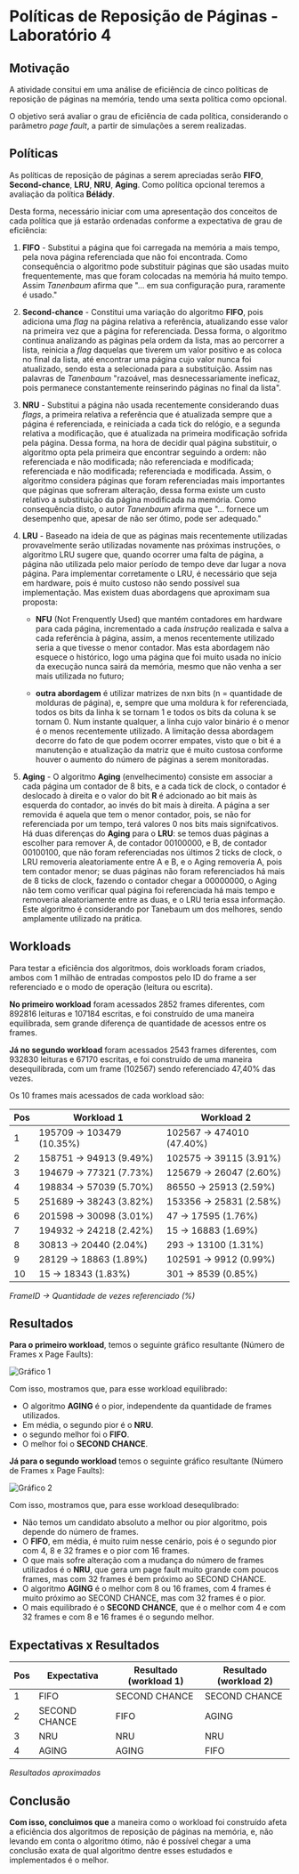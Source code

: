 # Políticas de Reposição de Páginas - Laboratório 4

## Motivação

A atividade consitui em uma análise de eficiência de cinco políticas de reposição de páginas na memória, tendo uma sexta política como opcional. 

O objetivo será avaliar o grau de eficiência de cada política, considerando o parâmetro *page fault*, a partir de simulações a serem realizadas.

## Políticas

As políticas de reposição de páginas a serem apreciadas serão **FIFO**, **Second-chance**, **LRU**, **NRU**, **Aging**. Como política opcional teremos a avaliação da política **Bélády**. 

Desta forma, necessário iniciar com uma apresentação dos conceitos de cada política que já estarão ordenadas conforme a expectativa de grau de eficiência:

1. **FIFO** - Substitui a página que foi carregada na memória a mais tempo, pela nova página referenciada que não foi encontrada. Como consequência o algoritmo pode substituir páginas que são usadas muito frequentemente, mas que foram colocadas na memória há muito tempo. Assim *Tanenbaum* afirma que "... em sua configuração pura, raramente é usado."

2. **Second-chance** - Constitui uma variação do algoritmo **FIFO**, pois adiciona uma *flag* na página relativa a referência, atualizando esse valor na primeira vez que a página for referenciada. Dessa forma, o algoritmo continua analizando as páginas pela ordem da lista, mas ao percorrer a lista, reinicia a *flag* daquelas que tiverem um valor positivo e as coloca no final da lista, até encontrar uma página cujo valor nunca foi atualizado, sendo esta a selecionada para a substituição. Assim nas palavras de *Tanenbaum* "razoável, mas desnecessariamente ineficaz, pois permanece constantemente reinserindo páginas no final da lista".

3. **NRU** - Substitui a página não usada recentemente considerando duas *flags*, a primeira relativa a referência que é atualizada sempre que a página é referenciada, e reiniciada a cada tick do relógio, e a segunda relativa a modificação, que é atualizada na primeira modificação sofrida pela página. Dessa forma, na hora de decidir qual página substituir, o algoritmo opta pela primeira que encontrar seguindo a ordem: não referenciada e não modificada; não referenciada e modificada; referenciada e não modificada; referenciada e modificada. Assim, o algoritmo considera páginas que foram referenciadas mais importantes que páginas que sofreram alteração, dessa forma existe um custo relativo a substituição da página modificada na memória. Como consequência disto, o autor *Tanenbaum* afirma que "... fornece um desempenho que, apesar de não ser ótimo, pode ser adequado."

4. **LRU** - Baseado na ideia de que as páginas mais recentemente utilizadas provavelmente serão utilizadas novamente nas próximas instruções, o algoritmo LRU sugere que, quando ocorrer uma falta de página, a página não utilizada pelo maior período de tempo deve dar lugar a nova página. Para implementar corretamente o LRU, é necessário que seja em hardware, pois é muito custoso não sendo possível sua implementação. Mas existem duas abordagens que aproximam sua proposta:

    - **NFU** (Not Frenquently Used) que mantém contadores em hardware para cada página, incrementado a cada *instrução* realizada e salva a cada referência à página, assim, a menos recentemente utilizado seria a que tivesse o menor contador. Mas esta abordagem não esquece o histórico, logo uma página que foi muito usada no início da execução nunca sairá da memória, mesmo que não venha a ser mais utilizada no futuro;

    - **outra abordagem** é utilizar matrizes de nxn bits (n = quantidade de molduras de página), e, sempre que uma moldura k for referenciada, todos os bits da linha k se tornam 1 e todos os bits da coluna k se tornam 0. Num instante qualquer, a linha cujo valor binário é o menor é o menos recentemente utilizado. A limitação dessa abordagem decorre do fato de que podem ocorrer empates, visto que o bit é a manutenção e atualização da matriz que é muito custosa conforme houver o aumento do número de páginas a serem monitoradas.

5. **Aging** - O algoritmo **Aging** (envelhecimento) consiste em associar a cada página um contador de 8 bits, e a cada tick de clock, o contador é deslocado à direita e o valor do bit **R** é adcionado ao bit mais às esquerda do contador, ao invés do bit mais à direita. A página a ser removida é aquela que tem o menor contador, pois, se não for referenciada por um tempo, terá valores 0 nos bits mais signifcativos. Há duas diferenças do **Aging** para o **LRU**: se temos duas páginas a escolher para remover A, de contador 00100000, e B, de contador 00100100, que não foram referenciadas nos últimos 2 ticks de clock, o LRU removeria aleatoriamente entre A e B, e o Aging removeria A, pois tem contador menor; se duas páginas não foram referenciados há mais de 8 ticks de clock, fazendo o contador chegar a 00000000, o Aging não tem como verificar qual página foi referenciada há mais tempo e removeria aleatoriamente entre as duas, e o LRU teria essa informação. Este algoritmo é considerando por Tanebaum um dos melhores, sendo amplamente utilizado na prática.

## Workloads

Para testar a eficiência dos algoritmos, dois workloads foram criados, ambos com 1 milhão de entradas compostos pelo ID do frame a ser referenciado e o modo de operação (leitura ou escrita).

**No primeiro workload** foram acessados 2852 frames diferentes, com 892816 leituras e 107184 escritas, e foi construído de uma maneira equilibrada, sem grande diferença de quantidade de acessos entre os frames.

**Já no segundo workload** foram acessados 2543 frames diferentes, com 932830 leituras e 67170 escritas, e foi construído de uma maneira desequilibrada, com um frame (102567) sendo referenciado 47,40% das vezes.

Os 10 frames mais acessados de cada workload são:

Pos | Workload 1 | Workload 2
---|------------|-----------
1  | 195709 -> 103479 (10.35%) | 102567 -> 474010 (47.40%)
2  | 158751 -> 94913 (9.49%) | 102575 -> 39115 (3.91%)
3  | 194679 -> 77321 (7.73%) | 125679 -> 26047 (2.60%)
4  | 198834 -> 57039 (5.70%) | 86550 -> 25913 (2.59%)
5  | 251689 -> 38243 (3.82%) | 153356 -> 25831 (2.58%)
6  | 201598 -> 30098 (3.01%) | 47 -> 17595 (1.76%)
7  | 194932 -> 24218 (2.42%) | 15 -> 16883 (1.69%)
8  | 30813 -> 20440 (2.04%) | 293 -> 13100 (1.31%)
9  | 28129 -> 18863 (1.89%) | 102591 -> 9912 (0.99%)
10 | 15 -> 18343 (1.83%) | 301 -> 8539 (0.85%)

*FrameID -> Quantidade de vezes referenciado (%)*

## Resultados

**Para o primeiro workload**, temos o seguinte gráfico resultante (Número de Frames x Page Faults):

![Gráfico 1](https://github.com/rafaelkillua/projso/blob/master/lab_mem/page_replacement/python/output/trace.1.mem.plot.png)

Com isso, mostramos que, para esse workload equilibrado:

- O algoritmo **AGING** é o pior, independente da quantidade de frames utilizados.
- Em média, o segundo pior é o **NRU**.
- o segundo melhor foi o **FIFO**.
- O melhor foi o **SECOND CHANCE**.

**Já para o segundo workload** temos o seguinte gráfico resultante (Número de Frames x Page Faults):

![Gráfico 2](https://github.com/rafaelkillua/projso/blob/master/lab_mem/page_replacement/python/output/trace.2.mem.plot.png)

Com isso, mostramos que, para esse workload desequlibrado:

- Não temos um candidato absoluto a melhor ou pior algoritmo, pois depende do número de frames.
- O **FIFO**, em média, é muito ruim nesse cenário, pois é o segundo pior com 4, 8 e 32 frames e o pior com 16 frames.
- O que mais sofre alteração com a mudança do número de frames utilizados é o **NRU**, que gera um page fault muito grande com poucos frames, mas com 32 frames é bem próximo ao SECOND CHANCE.
- O algoritmo **AGING** é o melhor com 8 ou 16 frames, com 4 frames é muito próximo ao SECOND CHANCE, mas com 32 frames é o pior.
- O mais equilibrado é o **SECOND CHANCE**, que é o melhor com 4 e com 32 frames e com 8 e 16 frames é o segundo melhor.

## Expectativas x Resultados

Pos | Expectativa | Resultado (workload 1) | Resultado (workload 2)
----|-------------|------------------------|-----------------------
1   | FIFO        | SECOND CHANCE          | SECOND CHANCE
2   | SECOND CHANCE | FIFO                 | AGING
3   | NRU         | NRU                    | NRU
4   | AGING       | AGING                  | FIFO

*Resultados aproximados*

## Conclusão

**Com isso, concluimos que** a maneira como o workload foi construído afeta a eficiência dos algoritmos de reposição de páginas na memória, e, não levando em conta o algoritmo ótimo, não é possível chegar a uma conclusão exata de qual algoritmo dentre esses estudados e implementados é o melhor.
